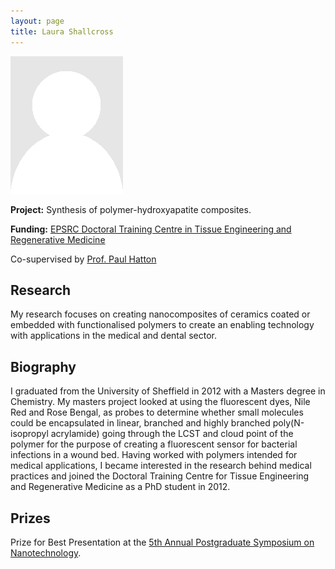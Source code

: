 ```yaml
---
layout: page
title: Laura Shallcross
---
```


<img src="img/placeholder.png" alt="Laura Shallcross" class="gallery">

**Project:** Synthesis of polymer-hydroxyapatite composites.

**Funding:** [EPSRC Doctoral Training Centre in Tissue Engineering and Regenerative Medicine](http://www.dtcterm.leeds.ac.uk/)

Co-supervised by [Prof. Paul Hatton](https://www.sheffield.ac.uk/dentalschool/about/staff/hatton)


## Research
My research focuses on creating nanocomposites of ceramics coated or embedded with functionalised polymers to create an enabling technology with applications in the medical and dental sector.

## Biography
I graduated from the University of Sheffield in 2012 with a Masters degree in Chemistry. My masters project looked at using the fluorescent dyes, Nile Red and Rose Bengal, as probes to determine whether small molecules could be encapsulated in linear, branched and highly branched poly(N-isopropyl acrylamide) going through the LCST and cloud point of the polymer for the purpose of creating a fluorescent sensor for bacterial infections in a wound bed.
Having worked with polymers intended for medical applications, I became interested in the research behind medical practices and joined the Doctoral Training Centre for Tissue Engineering and Regenerative Medicine as a PhD student in 2012.

## Prizes
Prize for Best Presentation at the [5th Annual Postgraduate Symposium on Nanotechnology](https://nanosymposium2015.wordpress.com/).
